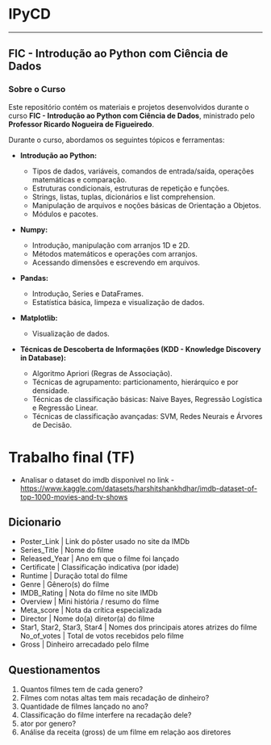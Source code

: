 # IPyCD
---
## FIC - Introdução ao Python com Ciência de Dados

### Sobre o Curso

Este repositório contém os materiais e projetos desenvolvidos durante o curso **FIC - Introdução ao Python com Ciência de Dados**, ministrado pelo **Professor Ricardo Nogueira de Figueiredo**.

Durante o curso, abordamos os seguintes tópicos e ferramentas:

* **Introdução ao Python:**
    * Tipos de dados, variáveis, comandos de entrada/saída, operações matemáticas e comparação.
    * Estruturas condicionais, estruturas de repetição e funções.
    * Strings, listas, tuplas, dicionários e list comprehension.
    * Manipulação de arquivos e noções básicas de Orientação a Objetos.
    * Módulos e pacotes.

* **Numpy:**
    * Introdução, manipulação com arranjos 1D e 2D.
    * Métodos matemáticos e operações com arranjos.
    * Acessando dimensões e escrevendo em arquivos.

* **Pandas:**
    * Introdução, Series e DataFrames.
    * Estatística básica, limpeza e visualização de dados.

* **Matplotlib:**
    * Visualização de dados.

* **Técnicas de Descoberta de Informações (KDD - Knowledge Discovery in Database):**
    * Algoritmo Apriori (Regras de Associação).
    * Técnicas de agrupamento: particionamento, hierárquico e por densidade.
    * Técnicas de classificação básicas: Naive Bayes, Regressão Logística e Regressão Linear.
    * Técnicas de classificação avançadas: SVM, Redes Neurais e Árvores de Decisão.


# **Trabalho final (TF)**


*   Analisar o dataset do imdb disponivel no link - https://www.kaggle.com/datasets/harshitshankhdhar/imdb-dataset-of-top-1000-movies-and-tv-shows

## Dicionario
* Poster_Link	| Link do pôster usado no site da IMDb
* Series_Title |	Nome do filme
* Released_Year |	Ano em que o filme foi lançado
* Certificate	| Classificação indicativa (por idade)
* Runtime |	Duração total do filme
* Genre	| Gênero(s) do filme
* IMDB_Rating |	Nota do filme no site IMDb
* Overview |	Mini história / resumo do filme
* Meta_score |	Nota da crítica especializada
* Director |	Nome do(a) diretor(a) do filme
* Star1, Star2, Star3, Star4 | Nomes dos principais atores atrizes do filme
No_of_votes	| Total de votos recebidos pelo filme
* Gross	| Dinheiro arrecadado pelo filme

## Questionamentos
1. Quantos filmes tem de cada genero?
2. Filmes com notas altas tem mais recadação de dinheiro?
3. Quantidade de filmes lançado no ano?
4. Classificação do filme interfere na recadação dele?
5. ator por genero?
6. Análise da receita (gross) de um filme em relação aos diretores
